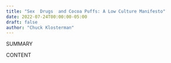 ```yaml
---
title: "Sex  Drugs  and Cocoa Puffs: A Low Culture Manifesto"
date: 2022-07-24T00:00:00-05:00
draft: false
author: "Chuck Klosterman"
---
```


SUMMARY

<!--more-->

CONTENT